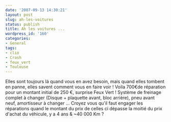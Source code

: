 ```yaml
---
date: '2007-09-13 14:30:21'
layout: post
slug: ah-les-voitures
status: publish
title: Ah les voitures ...
wordpress_id: '160'
categories:
- General
tags:
- clio
- Crash
- feux_vert
- Toulouse
---
```


Elles sont toujours là quand vous en avez besoin, mais quand elles tombent en panne, elles savent comment vous en faire voir ! Voila 700€de réparation pour un montant initial de 250 €, surprise Feux Vert !
Système de freinage complet à changer (Disque + plaquette avant, bloc arrière), pneu avant neuf, amortisseur à changer ... Croyez vous qu'il faut engager les réparations quand le montant du prix de celles ci dépasse la moitié du prix d'achat du véhicule, y a 4 ans & ~40 000 Km ?
